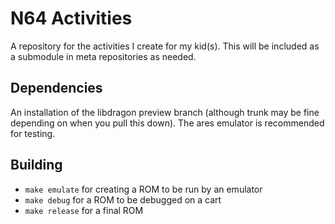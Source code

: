 # N64 Activities

A repository for the activities I create for my kid(s). This will be included
as a submodule in meta repositories as needed.

## Dependencies

An installation of the libdragon preview branch (although trunk may be fine
depending on when you pull this down). The ares emulator is recommended for
testing.

## Building

- `make emulate` for creating a ROM to be run by an emulator
- `make debug` for a ROM to be debugged on a cart
- `make release` for a final ROM
